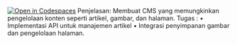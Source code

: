 [![Open in Codespaces](https://classroom.github.com/assets/launch-codespace-7f7980b617ed060a017424585567c406b6ee15c891e84e1186181d67ecf80aa0.svg)](https://classroom.github.com/open-in-codespaces?assignment_repo_id=13351363)
Penjelasan: Membuat CMS yang memungkinkan pengelolaan konten seperti artikel, gambar, dan halaman.
Tugas :
•	Implementasi API untuk manajemen artikel
•	Integrasi penyimpanan gambar dan pengelolaan halaman.
